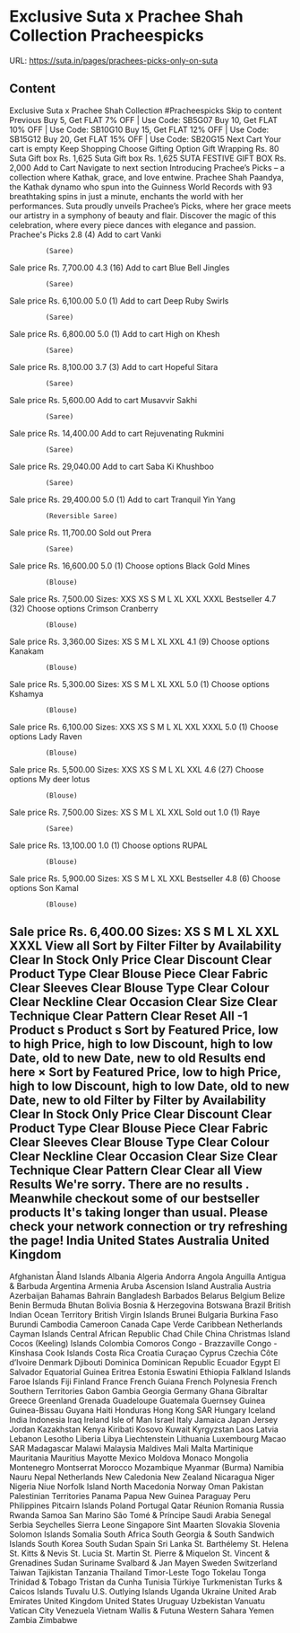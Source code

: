 # Exclusive Suta x Prachee Shah Collection Pracheespicks

URL: https://suta.in/pages/prachees-picks-only-on-suta

## Content

Exclusive Suta x Prachee Shah Collection #Pracheespicks
Skip to content
Previous
Buy 5, Get FLAT 7% OFF | Use Code: SB5G07
Buy 10, Get FLAT 10% OFF | Use Code: SB10G10
Buy 15, Get FLAT 12% OFF | Use Code: SB15G12
Buy 20, Get FLAT 15% OFF | Use Code: SB20G15
Next
Cart
Your cart is empty
Keep Shopping
Choose Gifting Option
Gift Wrapping
Rs. 80
Suta Gift box
Rs. 1,625
Suta Gift box
Rs. 1,625
SUTA FESTIVE GIFT BOX
Rs. 2,000
Add to Cart
Navigate to next section
Introducing Prachee’s Picks – a collection where Kathak, grace, and love entwine. Prachee Shah Paandya, the Kathak dynamo who spun into the Guinness World Records with 93 breathtaking spins in just a minute, enchants the world with her performances. Suta proudly unveils Prachee’s Picks, where her grace meets our artistry in a symphony of beauty and flair. Discover the magic of this celebration, where every piece dances with elegance and passion.
Prachee's Picks
2.8
(4)
Add to cart
Vanki
          
          
             (Saree)
Sale price
Rs. 7,700.00
4.3
(16)
Add to cart
Blue Bell Jingles
          
          
             (Saree)
Sale price
Rs. 6,100.00
5.0
(1)
Add to cart
Deep Ruby Swirls
          
          
             (Saree)
Sale price
Rs. 6,800.00
5.0
(1)
Add to cart
High on Khesh
          
          
             (Saree)
Sale price
Rs. 8,100.00
3.7
(3)
Add to cart
Hopeful Sitara
          
          
             (Saree)
Sale price
Rs. 5,600.00
Add to cart
Musavvir Sakhi
          
          
             (Saree)
Sale price
Rs. 14,400.00
Add to cart
Rejuvenating Rukmini
          
          
             (Saree)
Sale price
Rs. 29,040.00
Add to cart
Saba Ki Khushboo
          
          
             (Saree)
Sale price
Rs. 29,400.00
5.0
(1)
Add to cart
Tranquil Yin Yang
          
          
             (Reversible Saree)
Sale price
Rs. 11,700.00
Sold out
Prera
          
          
             (Saree)
Sale price
Rs. 16,600.00
5.0
(1)
Choose options
Black Gold Mines
          
          
             (Blouse)
Sale price
Rs. 7,500.00
Sizes:
XXS
XS
S
M
L
XL
XXL
XXXL
Bestseller
4.7
(32)
Choose options
Crimson Cranberry
          
          
             (Blouse)
Sale price
Rs. 3,360.00
Sizes:
XS
S
M
L
XL
XXL
4.1
(9)
Choose options
Kanakam
          
          
             (Blouse)
Sale price
Rs. 5,300.00
Sizes:
XS
S
M
L
XL
XXL
5.0
(1)
Choose options
Kshamya
          
          
             (Blouse)
Sale price
Rs. 6,100.00
Sizes:
XXS
XS
S
M
L
XL
XXL
XXXL
5.0
(1)
Choose options
Lady Raven
          
          
             (Blouse)
Sale price
Rs. 5,500.00
Sizes:
XXS
XS
S
M
L
XL
XXL
4.6
(27)
Choose options
My deer lotus
          
          
             (Blouse)
Sale price
Rs. 7,500.00
Sizes:
XS
S
M
L
XL
XXL
Sold out
1.0
(1)
Raye
          
          
             (Saree)
Sale price
Rs. 13,100.00
1.0
(1)
Choose options
RUPAL
          
          
             (Blouse)
Sale price
Rs. 5,900.00
Sizes:
XS
S
M
L
XL
XXL
Bestseller
4.8
(6)
Choose options
Son Kamal
          
          
             (Blouse)
Sale price
Rs. 6,400.00
Sizes:
XS
S
M
L
XL
XXL
XXXL
View all
Sort by
Filter
Filter by
Availability
Clear
In Stock Only
Price
Clear
Discount
Clear
Product Type
Clear
Blouse Piece
Clear
Fabric
Clear
Sleeves
Clear
Blouse Type
Clear
Colour
Clear
Neckline
Clear
Occasion
Clear
Size
Clear
Technique
Clear
Pattern
Clear
Reset All
-1
Product
s
Product
s
Sort by
Featured
Price, low to high
Price, high to low
Discount, high to low
Date, old to new
Date, new to old
Results end here
×
Sort by
Featured
Price, low to high
Price, high to low
Discount, high to low
Date, old to new
Date, new to old
Filter by
Filter by
Availability
Clear
In Stock Only
Price
Clear
Discount
Clear
Product Type
Clear
Blouse Piece
Clear
Fabric
Clear
Sleeves
Clear
Blouse Type
Clear
Colour
Clear
Neckline
Clear
Occasion
Clear
Size
Clear
Technique
Clear
Pattern
Clear
Clear all
View Results
We're sorry. There are no results
.
Meanwhile checkout some of our bestseller products
It's taking longer than usual. Please check your network connection or try refreshing the page!
India
United States
Australia
United Kingdom
---
Afghanistan
Åland Islands
Albania
Algeria
Andorra
Angola
Anguilla
Antigua & Barbuda
Argentina
Armenia
Aruba
Ascension Island
Australia
Austria
Azerbaijan
Bahamas
Bahrain
Bangladesh
Barbados
Belarus
Belgium
Belize
Benin
Bermuda
Bhutan
Bolivia
Bosnia & Herzegovina
Botswana
Brazil
British Indian Ocean Territory
British Virgin Islands
Brunei
Bulgaria
Burkina Faso
Burundi
Cambodia
Cameroon
Canada
Cape Verde
Caribbean Netherlands
Cayman Islands
Central African Republic
Chad
Chile
China
Christmas Island
Cocos (Keeling) Islands
Colombia
Comoros
Congo - Brazzaville
Congo - Kinshasa
Cook Islands
Costa Rica
Croatia
Curaçao
Cyprus
Czechia
Côte d’Ivoire
Denmark
Djibouti
Dominica
Dominican Republic
Ecuador
Egypt
El Salvador
Equatorial Guinea
Eritrea
Estonia
Eswatini
Ethiopia
Falkland Islands
Faroe Islands
Fiji
Finland
France
French Guiana
French Polynesia
French Southern Territories
Gabon
Gambia
Georgia
Germany
Ghana
Gibraltar
Greece
Greenland
Grenada
Guadeloupe
Guatemala
Guernsey
Guinea
Guinea-Bissau
Guyana
Haiti
Honduras
Hong Kong SAR
Hungary
Iceland
India
Indonesia
Iraq
Ireland
Isle of Man
Israel
Italy
Jamaica
Japan
Jersey
Jordan
Kazakhstan
Kenya
Kiribati
Kosovo
Kuwait
Kyrgyzstan
Laos
Latvia
Lebanon
Lesotho
Liberia
Libya
Liechtenstein
Lithuania
Luxembourg
Macao SAR
Madagascar
Malawi
Malaysia
Maldives
Mali
Malta
Martinique
Mauritania
Mauritius
Mayotte
Mexico
Moldova
Monaco
Mongolia
Montenegro
Montserrat
Morocco
Mozambique
Myanmar (Burma)
Namibia
Nauru
Nepal
Netherlands
New Caledonia
New Zealand
Nicaragua
Niger
Nigeria
Niue
Norfolk Island
North Macedonia
Norway
Oman
Pakistan
Palestinian Territories
Panama
Papua New Guinea
Paraguay
Peru
Philippines
Pitcairn Islands
Poland
Portugal
Qatar
Réunion
Romania
Russia
Rwanda
Samoa
San Marino
São Tomé & Príncipe
Saudi Arabia
Senegal
Serbia
Seychelles
Sierra Leone
Singapore
Sint Maarten
Slovakia
Slovenia
Solomon Islands
Somalia
South Africa
South Georgia & South Sandwich Islands
South Korea
South Sudan
Spain
Sri Lanka
St. Barthélemy
St. Helena
St. Kitts & Nevis
St. Lucia
St. Martin
St. Pierre & Miquelon
St. Vincent & Grenadines
Sudan
Suriname
Svalbard & Jan Mayen
Sweden
Switzerland
Taiwan
Tajikistan
Tanzania
Thailand
Timor-Leste
Togo
Tokelau
Tonga
Trinidad & Tobago
Tristan da Cunha
Tunisia
Türkiye
Turkmenistan
Turks & Caicos Islands
Tuvalu
U.S. Outlying Islands
Uganda
Ukraine
United Arab Emirates
United Kingdom
United States
Uruguay
Uzbekistan
Vanuatu
Vatican City
Venezuela
Vietnam
Wallis & Futuna
Western Sahara
Yemen
Zambia
Zimbabwe